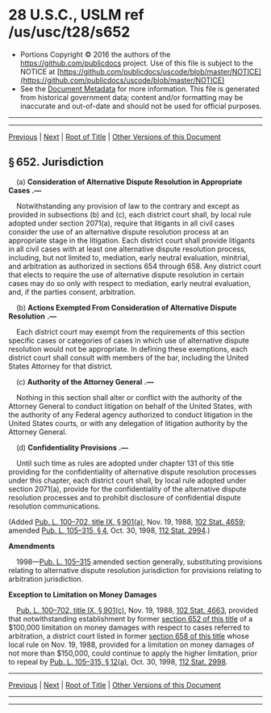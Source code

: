 ---
---

# 28 U.S.C., USLM ref /us/usc/t28/s652

* Portions Copyright © 2016 the authors of the https://github.com/publicdocs project.
  Use of this file is subject to the NOTICE at [https://github.com/publicdocs/uscode/blob/master/NOTICE](https://github.com/publicdocs/uscode/blob/master/NOTICE)
* See the [Document Metadata](././../../../../..//README.md) for more information.
  This file is generated from historical government data; content and/or formatting may be inaccurate and out-of-date and should not be used for official purposes.

----------
----------

[Previous](./../../../../..//us/usc/t28/ptIII/ch44/m__us_usc_t28_s651.md) | [Next](./../../../../..//us/usc/t28/ptIII/ch44/m__us_usc_t28_s653.md) | [Root of Title](./../../../../../) | [Other Versions of this Document](https://publicdocs.github.io/go/links?ns=uslm&ref=%2Fus%2Fusc%2Ft28%2Fs652)

## § 652. Jurisdiction

    (a)  __Consideration of Alternative Dispute Resolution in Appropriate Cases__  __.—__ 

    Notwithstanding any provision of law to the contrary and except as provided in subsections (b) and (c), each district court shall, by local rule adopted under section 2071(a), require that litigants in all civil cases consider the use of an alternative dispute resolution process at an appropriate stage in the litigation. Each district court shall provide litigants in all civil cases with at least one alternative dispute resolution process, including, but not limited to, mediation, early neutral evaluation, minitrial, and arbitration as authorized in sections 654 through 658. Any district court that elects to require the use of alternative dispute resolution in certain cases may do so only with respect to mediation, early neutral evaluation, and, if the parties consent, arbitration.

    (b)  __Actions Exempted From Consideration of Alternative Dispute Resolution__  __.—__ 

    Each district court may exempt from the requirements of this section specific cases or categories of cases in which use of alternative dispute resolution would not be appropriate. In defining these exemptions, each district court shall consult with members of the bar, including the United States Attorney for that district.

    (c)  __Authority of the Attorney General__  __.—__ 

    Nothing in this section shall alter or conflict with the authority of the Attorney General to conduct litigation on behalf of the United States, with the authority of any Federal agency authorized to conduct litigation in the United States courts, or with any delegation of litigation authority by the Attorney General.

    (d)  __Confidentiality Provisions__  __.—__ 

    Until such time as rules are adopted under chapter 131 of this title providing for the confidentiality of alternative dispute resolution processes under this chapter, each district court shall, by local rule adopted under section 2071(a), provide for the confidentiality of the alternative dispute resolution processes and to prohibit disclosure of confidential dispute resolution communications.

(Added [Pub. L. 100–702, title IX, § 901(a)][/us/pl/100/702/s901/a], Nov. 19, 1988, [102 Stat. 4659][/us/stat/102/4659]; amended [Pub. L. 105–315, § 4][/us/pl/105/315/s4], Oct. 30, 1998, [112 Stat. 2994][/us/stat/112/2994].)

 __Amendments__ 

    1998—[Pub. L. 105–315][/us/pl/105/315] amended section generally, substituting provisions relating to alternative dispute resolution jurisdiction for provisions relating to arbitration jurisdiction.

 __Exception to Limitation on Money Damages__ 

    [Pub. L. 100–702, title IX, § 901(c)][/us/pl/100/702/s901/c], Nov. 19, 1988, [102 Stat. 4663][/us/stat/102/4663], provided that notwithstanding establishment by former [section 652 of this title][/us/usc/t28/s652] of a $100,000 limitation on money damages with respect to cases referred to arbitration, a district court listed in former [section 658 of this title][/us/usc/t28/s658] whose local rule on Nov. 19, 1988, provided for a limitation on money damages of not more than $150,000, could continue to apply the higher limitation, prior to repeal by [Pub. L. 105–315, § 12(a)][/us/pl/105/315/s12/a], Oct. 30, 1998, [112 Stat. 2998][/us/stat/112/2998].

----------

[Previous](./../../../../..//us/usc/t28/ptIII/ch44/m__us_usc_t28_s651.md) | [Next](./../../../../..//us/usc/t28/ptIII/ch44/m__us_usc_t28_s653.md) | [Root of Title](./../../../../../) | [Other Versions of this Document](https://publicdocs.github.io/go/links?ns=uslm&ref=%2Fus%2Fusc%2Ft28%2Fs652)

----------
----------

[/us/pl/100/702/s901/a]: https://publicdocs.github.io/go/links?ns=uslm&ref=%2Fus%2Fpl%2F100%2F702%2Fs901%2Fa
[/us/stat/102/4659]: https://publicdocs.github.io/go/links?ns=uslm&ref=%2Fus%2Fstat%2F102%2F4659
[/us/pl/105/315/s4]: https://publicdocs.github.io/go/links?ns=uslm&ref=%2Fus%2Fpl%2F105%2F315%2Fs4
[/us/stat/112/2994]: https://publicdocs.github.io/go/links?ns=uslm&ref=%2Fus%2Fstat%2F112%2F2994
[/us/pl/105/315]: https://publicdocs.github.io/go/links?ns=uslm&ref=%2Fus%2Fpl%2F105%2F315
[/us/pl/100/702/s901/c]: https://publicdocs.github.io/go/links?ns=uslm&ref=%2Fus%2Fpl%2F100%2F702%2Fs901%2Fc
[/us/stat/102/4663]: https://publicdocs.github.io/go/links?ns=uslm&ref=%2Fus%2Fstat%2F102%2F4663
[/us/usc/t28/s652]: https://publicdocs.github.io/go/links?ns=uslm&ref=%2Fus%2Fusc%2Ft28%2Fs652
[/us/usc/t28/s658]: https://publicdocs.github.io/go/links?ns=uslm&ref=%2Fus%2Fusc%2Ft28%2Fs658
[/us/pl/105/315/s12/a]: https://publicdocs.github.io/go/links?ns=uslm&ref=%2Fus%2Fpl%2F105%2F315%2Fs12%2Fa
[/us/stat/112/2998]: https://publicdocs.github.io/go/links?ns=uslm&ref=%2Fus%2Fstat%2F112%2F2998


